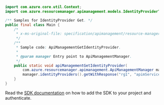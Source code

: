 ```java
import com.azure.core.util.Context;
import com.azure.resourcemanager.apimanagement.models.IdentityProviderType;

/** Samples for IdentityProvider Get. */
public final class Main {
    /*
     * x-ms-original-file: specification/apimanagement/resource-manager/Microsoft.ApiManagement/stable/2021-08-01/examples/ApiManagementGetIdentityProvider.json
     */
    /**
     * Sample code: ApiManagementGetIdentityProvider.
     *
     * @param manager Entry point to ApiManagementManager.
     */
    public static void apiManagementGetIdentityProvider(
        com.azure.resourcemanager.apimanagement.ApiManagementManager manager) {
        manager.identityProviders().getWithResponse("rg1", "apimService1", IdentityProviderType.AAD_B2C, Context.NONE);
    }
}
```

Read the [SDK documentation](https://github.com/Azure/azure-sdk-for-java/blob/azure-resourcemanager-apimanagement_1.0.0-beta.3/sdk/apimanagement/azure-resourcemanager-apimanagement/README.md) on how to add the SDK to your project and authenticate.
